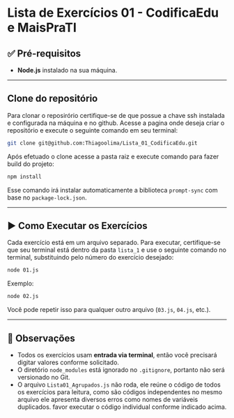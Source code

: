 # Lista de Exercícios 01 - CodificaEdu e MaisPraTI


## ✅ Pré-requisitos

- **Node.js** instalado na sua máquina.  
---

## Clone do repositório

Para clonar o reposirório certifique-se de que possue a chave ssh instalada e configurada na máquina e no github.
Acesse a pagina onde deseja criar o repositório e execute o seguinte comando em seu terminal:
```bash
git clone git@github.com:Thiagoolima/Lista_01_CodificaEdu.git
```
Após efetuado o clone acesse a pasta raiz e execute comando para fazer build do projeto:
```bash
npm install
```
Esse comando irá instalar automaticamente a biblioteca `prompt-sync` com base no `package-lock.json`.

---

## ▶️ Como Executar os Exercícios

Cada exercício está em um arquivo separado. Para executar, certifique-se que seu terminal está dentro da pasta `lista_1` e use o seguinte comando no terminal, substituindo pelo número do exercício desejado:

```bash
node 01.js
```

Exemplo:

```bash
node 02.js
```

Você pode repetir isso para qualquer outro arquivo (`03.js`, `04.js`, etc.).

---

## 📌 Observações

- Todos os exercícios usam **entrada via terminal**, então você precisará digitar valores conforme solicitado.
- O diretório `node_modules` está ignorado no `.gitignore`, portanto não será versionado no Git.
- O arquivo `Lista01_Agrupados.js` não roda, ele reúne o código de todos os exercícios para leitura, como são códigos independentes no mesmo arquivo ele apresenta diversos erros como nomes de variáveis duplicados. favor executar o código individual conforme indicado acima.
